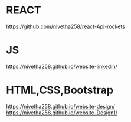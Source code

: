 # REACT
https://github.com/nivetha258/react-Api-rockets

# JS
https://nivetha258.github.io/website-linkedin/

# HTML,CSS,Bootstrap
https://nivetha258.github.io/website-design/
https://nivetha258.github.io/website-Design1/
